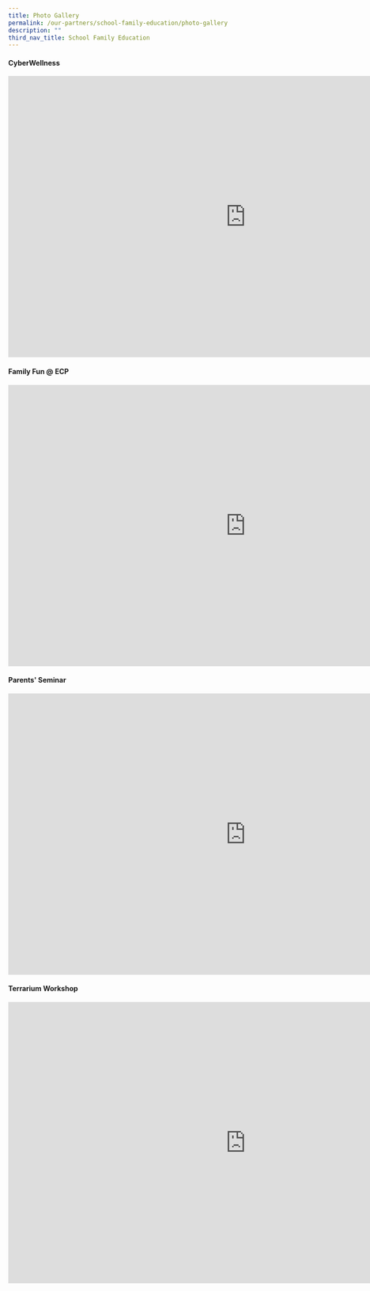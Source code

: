 ```yaml
---
title: Photo Gallery
permalink: /our-partners/school-family-education/photo-gallery
description: ""
third_nav_title: School Family Education
---
```

#### CyberWellness
<iframe allowfullscreen="true" height="569" width="960" frameborder="0" src="https://docs.google.com/presentation/d/e/2PACX-1vTQ0Lx8T2lWSSGXCcrZM4kbMNow5xCv4oaNeb2KQ7CHkCSE9idUKcr-6l4GbxxVQUm3BhrVMsV9Ia-0/embed?start=true&amp;loop=true&amp;delayms=10000"></iframe>
<br>

#### Family Fun @ ECP
<iframe allowfullscreen="true" height="569" width="960" frameborder="0" src="https://docs.google.com/presentation/d/e/2PACX-1vTIa2qUzRklEKwRIMLVk0870E0kyf5xdkmu_4x4HSS2I0ANUNemrKQhQHA-91M_hDXKoUcmz9zwhH9A/embed?start=true&amp;loop=true&amp;delayms=10000"></iframe>
<br>

#### Parents' Seminar
<iframe allowfullscreen="true" height="569" width="960" frameborder="0" src="https://docs.google.com/presentation/d/e/2PACX-1vS0AL8ECcPZW481t5_NDb1lgbHkg51t3n9HD82Z9Wv1mZzNKv6b3OqDy65Dg0lDGSNjAK0ADJKfe39N/embed?start=true&amp;loop=true&amp;delayms=10000"></iframe>
<br>

#### Terrarium Workshop
<iframe allowfullscreen="true" height="569" width="960" frameborder="0" src="https://docs.google.com/presentation/d/e/2PACX-1vScLgprzHX9D4PbxgLaIbxWD1h04jDI-mWrdOIrjhBmS8xu_0lV6jbkpvw549xW0nRd8-kGaaUIUO6Y/embed?start=true&amp;loop=true&amp;delayms=10000"></iframe>
